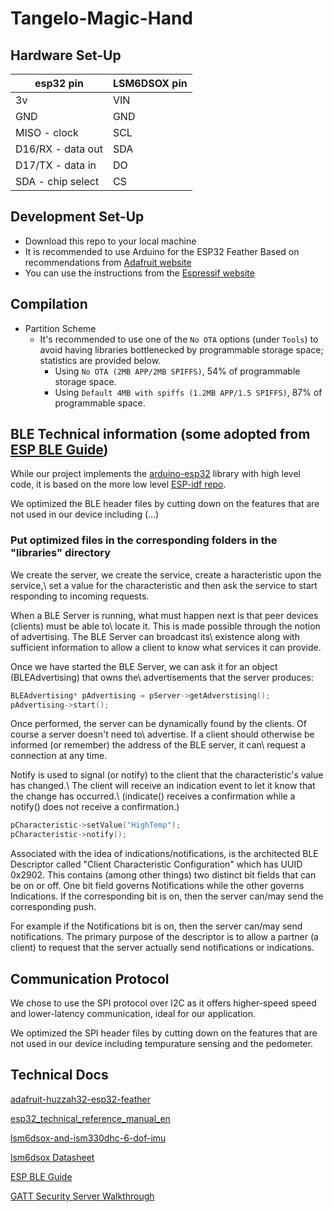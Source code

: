 # Tangelo-Magic-Hand

## Hardware Set-Up

| esp32 pin         | LSM6DSOX pin |
| ------------------| ------------ |
| 3v                | VIN          |
| GND               | GND          |
| MISO - clock      | SCL          |
| D16/RX - data out | SDA          |
| D17/TX - data in  | DO           |
| SDA - chip select | CS           |

## Development Set-Up

- Download this repo to your local machine
- It is recommended to use Arduino for the ESP32 Feather Based on recommendations from [Adafruit website](https://learn.adafruit.com/adafruit-huzzah32-esp32-feather/using-with-arduino-ide)
- You can use the instructions from the [Espressif website](https://docs.espressif.com/projects/arduino-esp32/en/latest/installing.html)

## Compilation

- Partition Scheme
  - It's recommended to use one of the `No OTA` options (under `Tools`) to avoid having libraries bottlenecked by programmable storage space; statistics are provided below.
    - Using `No OTA (2MB APP/2MB SPIFFS)`, 54% of programmable storage space.
    - Using `Default 4MB with spiffs (1.2MB APP/1.5 SPIFFS)`, 87% of programmable space.

## BLE Technical information (some adopted from [ESP BLE Guide](https://github.com/nkolban/esp32-snippets/blob/master/Documentation/BLE%20C%2B%2B%20Guide.pdf))

While our project implements the [arduino-esp32](https://github.com/espressif/arduino-esp32) library with high level code, it is based on the more low level [ESP-idf repo](https://github.com/espressif/esp-idf).

We optimized the BLE header files by cutting down on the features that are not used in our device including (...)

### Put optimized files in the corresponding folders in the "libraries" directory

We create the server, we create the service, create a haracteristic upon the service,\\
set a value for the characteristic and then ask the service to start responding to incoming requests.

When a BLE Server is running, what must happen next is that peer devices (clients) must be able to\\
locate it. This is made possible through the notion of advertising. The BLE Server can broadcast its\\
existence along with sufficient information to allow a client to know what services it can provide.

Once we have started the BLE Server, we can ask it for an object (BLEAdvertising) that owns the\\
advertisements that the server produces:

```c++
BLEAdvertising* pAdvertising = pServer->getAdverstising();
pAdvertising->start();
```

Once performed, the server can be dynamically found by the clients. Of course a server doesn't need to\\
advertise. If a client should otherwise be informed (or remember) the address of the BLE server, it can\\
request a connection at any time.

Notify is used to signal (or notify) to the client that the characteristic's value has changed.\\
The client will receive an indication event to let it know that the change has occurred.\\
(indicate() receives a confirmation while a notify() does not receive a confirmation.)

```c++
pCharacteristic->setValue("HighTemp");
pCharacteristic->notify();
```

Associated with the idea of indications/notifications, is the architected BLE Descriptor called "Client
Characteristic Configuration" which has UUID 0x2902. This contains (among other things) two distinct
bit fields that can be on or off. One bit field governs Notifications while the other governs Indications.
If the corresponding bit is on, then the server can/may send the corresponding push.

For example if the Notifications bit is on, then the server can/may send notifications. The primary purpose of the
descriptor is to allow a partner (a client) to request that the server actually send notifications or
indications.

## Communication Protocol

We chose to use the SPI protocol over I2C as it offers higher-speed speed and lower-latency communication, ideal for our application.

We optimized the SPI header files by cutting down on the features that are not used in our device including tempurature sensing and the pedometer.

## Technical Docs

[adafruit-huzzah32-esp32-feather](https://cdn-learn.adafruit.com/downloads/pdf/adafruit-huzzah32-esp32-feather.pdf)

[esp32_technical_reference_manual_en](https://www.espressif.com/sites/default/files/documentation/esp32_technical_reference_manual_en.pdf)

[lsm6dsox-and-ism330dhc-6-dof-imu](https://cdn-learn.adafruit.com/downloads/pdf/lsm6dsox-and-ism330dhc-6-dof-imu.pdf)

[lsm6dsox Datasheet](https://www.st.com/resource/en/datasheet/lsm6dsox.pdf)

[ESP BLE Guide](https://github.com/nkolban/esp32-snippets/blob/master/Documentation/BLE%20C%2B%2B%20Guide.pdf)

[GATT Security Server Walkthrough](https://github.com/espressif/esp-idf/blob/master/examples/bluetooth/bluedroid/ble/gatt_security_server/tutorial/Gatt_Security_Server_Example_Walkthrough.md)
